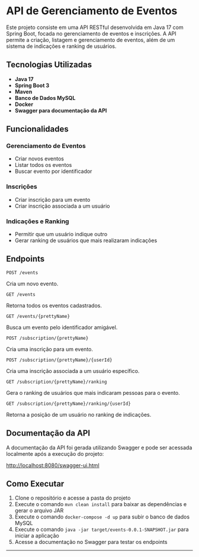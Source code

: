# API de Gerenciamento de Eventos

Este projeto consiste em uma API RESTful desenvolvida em Java 17 com Spring Boot, focada no gerenciamento de eventos e inscrições. A API permite a criação, listagem e gerenciamento de eventos, além de um sistema de indicações e ranking de usuários.

## Tecnologias Utilizadas

- **Java 17**
- **Spring Boot 3**
- **Maven**
- **Banco de Dados MySQL**
- **Docker**
- **Swagger para documentação da API**

## Funcionalidades

### Gerenciamento de Eventos
- Criar novos eventos
- Listar todos os eventos
- Buscar evento por identificador

### Inscrições
- Criar inscrição para um evento
- Criar inscrição associada a um usuário

### Indicações e Ranking
- Permitir que um usuário indique outro
- Gerar ranking de usuários que mais realizaram indicações

## Endpoints

```
POST /events
```
Cria um novo evento.

```
GET /events
```
Retorna todos os eventos cadastrados.

```
GET /events/{prettyName}
```
Busca um evento pelo identificador amigável.

```
POST /subscription/{prettyName}
```
Cria uma inscrição para um evento.

```
POST /subscription/{prettyName}/{userId}
```
Cria uma inscrição associada a um usuário específico.

```
GET /subscription/{prettyName}/ranking
```
Gera o ranking de usuários que mais indicaram pessoas para o evento.

```
GET /subscription/{prettyName}/ranking/{userId}
```
Retorna a posição de um usuário no ranking de indicações.

## Documentação da API

A documentação da API foi gerada utilizando Swagger e pode ser acessada localmente após a execução do projeto:

[http://localhost:8080/swagger-ui.html](http://localhost:8080/swagger-ui.html)

## Como Executar

1. Clone o repositório e acesse a pasta do projeto
2. Execute o comando `mvn clean install` para baixar as dependências e gerar o arquivo JAR
3. Execute o comando `docker-compose -d up` para subir o banco de dados MySQL
4. Execute o comando `java -jar target/events-0.0.1-SNAPSHOT.jar` para iniciar a aplicação
5. Acesse a documentação no Swagger para testar os endpoints
---

